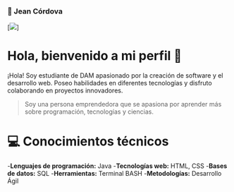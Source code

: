### 🤖 Jean Córdova

[<img src="/">]

# Hola, bienvenido a mi perfil 👋

¡Hola! Soy estudiante de DAM apasionado por la creación de software y el desarrollo web. Poseo habilidades en diferentes tecnologías y disfruto colaborando en proyectos innovadores.

> Soy una persona emprendedora que se apasiona por aprender más sobre programación, tecnologías y ciencias.

# 💻 Conocimientos técnicos

-**Lenguajes de programación:** Java
-**Tecnologías web:** HTML, CSS
-**Bases de datos:** SQL
-**Herramientas:** Terminal BASH
-**Metodologías:** Desarrollo Ágil

<!--
**jannbcn/jannbcn** is a ✨ _special_ ✨ repository because its `README.md` (this file) appears on your GitHub profile.

Here are some ideas to get you started:

- 🔭 I’m currently working on ...
- 🌱 I’m currently learning ...
- 👯 I’m looking to collaborate on ...
- 🤔 I’m looking for help with ...
- 💬 Ask me about ...
- 📫 How to reach me: ...
- 😄 Pronouns: ...
- ⚡ Fun fact: ...
-->
